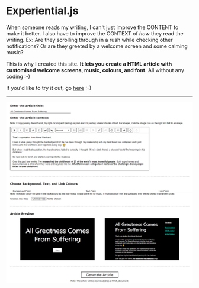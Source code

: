 # Experiential.js

When someone reads my writing, I can't just improve the CONTENT to make it better. I also have to improve the CONTEXT of _how_ they read the writing. Ex: Are they scrolling through in a rush while checking other notifications? Or are they greeted by a welcome screen and some calming music?

This is why I created this site. **It lets you create a HTML article with customised welcome screens, music, colours, and font**. All without any coding :-)

If you'd like to try it out, go [here](https://experiential-ly.web.app) :-)

----
![Content Form](./preview/content.png)
![Generate preview](./preview/generate.png)